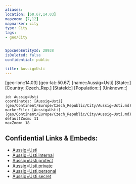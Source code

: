 ```yaml
---
aliases: 
location: [50.67,14.03]
mapzoom: [7,12] 
mapmarker: city 
type: City
tags:
- geo/City


SpocWebEntityId: 28938
isDeleted: false
confidential: public

title: Aussig=Usti
---
```

[geo-lon::14.03]
[geo-lat::50.67]
[name::Aussig=Usti]
[State::]
[Country::Czech_Rep.]
[StateId::]
[Population::]
[Unknown::]


```leaflet
id: Aussig=Usti
coordinates: [Aussig=Usti](geo/Continent/Europe/Czech_Republic/City/Aussig=Usti.md)
markerFile: [Aussig=Usti](geo/Continent/Europe/Czech_Republic/City/Aussig=Usti.md)
defaultZoom: 11 
maxZoom: 18
```


## Confidential Links & Embeds: 
- [Aussig=Usti](../../../../../../_public/geo/Continent/Europe/Czech_Republic/City/Aussig=Usti.md) 
- [Aussig=Usti.internal](../../../../../../_internal/geo/Continent/Europe/Czech_Republic/City/Aussig=Usti.internal.md) 
- [Aussig=Usti.protect](../../../../../../_protect/geo/Continent/Europe/Czech_Republic/City/Aussig=Usti.protect.md) 
- [Aussig=Usti.private](../../../../../../_private/geo/Continent/Europe/Czech_Republic/City/Aussig=Usti.private.md) 
- [Aussig=Usti.personal](../../../../../../_personal/geo/Continent/Europe/Czech_Republic/City/Aussig=Usti.personal.md) 
- [Aussig=Usti.secret](../../../../../../_secret/geo/Continent/Europe/Czech_Republic/City/Aussig=Usti.secret.md) 
